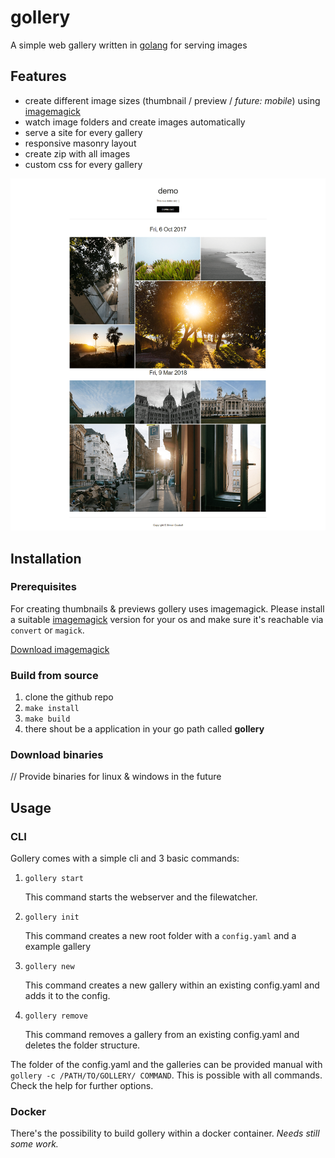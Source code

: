 # gollery
A simple web gallery written in [golang](https://golang.org/) for serving images

## Features

- create different image sizes (thumbnail / preview / *future: mobile*) using [imagemagick](http://www.imagemagick.org/script/index.php)
- watch image folders and create images automatically
- serve a site for every gallery 
- responsive masonry layout
- create zip with all images
- custom css for every gallery

![alt text](screenshots/example_gollery.png "example gollery")

## Installation

### Prerequisites

For creating thumbnails & previews gollery uses imagemagick. Please install a suitable [imagemagick](http://www.imagemagick.org/script/download.php) version for your os and make sure it's reachable via `convert` or `magick`.

[Download imagemagick](http://www.imagemagick.org/script/download.php)

### Build from source

1. clone the github repo
2. `make install`
3. `make build`
4. there shout be a application in your go path called **gollery**

### Download binaries

// Provide binaries for linux & windows in the future

## Usage

### CLI

Gollery comes with a simple cli and 3 basic commands:

1. `gollery start`

   This command starts the webserver and the filewatcher. 

2. `gollery init`

   This command creates a new root folder with a `config.yaml` and a example gallery

3. `gollery new`

   This command creates a new gallery within an existing config.yaml and adds it to the config.
4. `gollery remove`

   This command removes a gallery from an existing config.yaml and deletes the folder structure.

The folder of the config.yaml and the galleries can be provided manual with `gollery -c /PATH/TO/GOLLERY/ COMMAND`. This is possible with all commands.
Check the help for further options.

### Docker

There's the possibility to build gollery within a docker container. *Needs still some work.*
